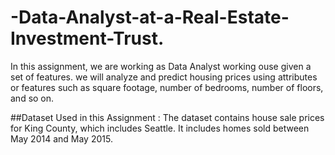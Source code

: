 # -Data-Analyst-at-a-Real-Estate-Investment-Trust.
In this assignment, we are working as  Data Analyst working ouse given a set of features. we will analyze and predict housing prices using attributes or features such as square footage, number of bedrooms, number of floors, and so on.

##Dataset Used in this Assignment : The dataset contains house sale prices for King County, which includes Seattle. It includes homes sold between May 2014 and May 2015.
